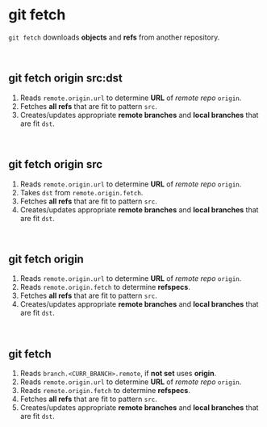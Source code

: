 # git fetch
`git fetch` downloads **objects** and **refs** from another repository.

<br>

## git fetch origin src:dst
1. Reads `remote.origin.url` to determine **URL** of *remote repo* `origin`.
2. Fetches **all refs** that are fit to pattern `src`.
3. Creates/updates appropriate **remote branches** and **local branches** that are fit `dst`.

<br>

## git fetch origin src
1. Reads `remote.origin.url` to determine **URL** of *remote repo* `origin`.
2. Takes `dst` from `remote.origin.fetch`.
3. Fetches **all refs** that are fit to pattern `src`.
4. Creates/updates appropriate **remote branches** and **local branches** that are fit `dst`.

<br>

## git fetch origin
1. Reads `remote.origin.url` to determine **URL** of *remote repo* `origin`.
2. Reads `remote.origin.fetch` to determine **refspecs**.
3. Fetches **all refs** that are fit to pattern `src`.
4. Creates/updates appropriate **remote branches** and **local branches** that are fit `dst`.

<br>

## git fetch
1. Reads `branch.<CURR_BRANCH>.remote`, if **not set** uses **origin**.
2. Reads `remote.origin.url` to determine **URL** of *remote repo* `origin`.
3. Reads `remote.origin.fetch` to determine **refspecs**.
4. Fetches **all refs** that are fit to pattern `src`.
5. Creates/updates appropriate **remote branches** and **local branches** that are fit `dst`.
